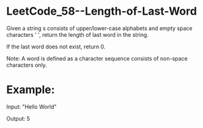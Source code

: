 # LeetCode_58--Length-of-Last-Word

Given a string s consists of upper/lower-case alphabets and empty space characters ' ', return the length of last word in the string.

If the last word does not exist, return 0.

Note: A word is defined as a character sequence consists of non-space characters only.

# Example:

Input: "Hello World"

Output: 5

